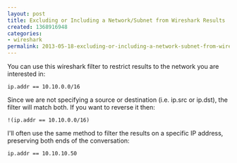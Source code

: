 ```yaml
---
layout: post
title: Excluding or Including a Network/Subnet from Wireshark Results
created: 1368916948
categories:
- wireshark
permalink: 2013-05-18-excluding-or-including-a-network-subnet-from-wireshark-results/
---
```

You can use this wireshark filter to restrict results to the network you are interested in:

`ip.addr == 10.10.0.0/16`

Since we are not specifying a source or destination (i.e. ip.src or ip.dst), the filter will match both. If you want to reverse it then:

`!(ip.addr == 10.10.0.0/16)`

I'll often use the same method to filter the results on a specific IP address, preserving both ends of the conversation:

`ip.addr == 10.10.10.50`
